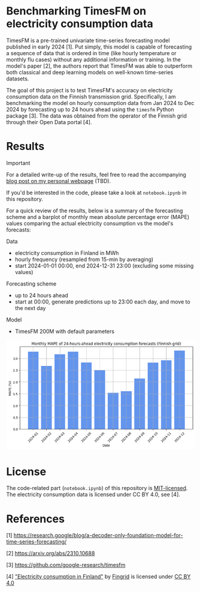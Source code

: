 # Benchmarking TimesFM on electricity consumption data

TimesFM is a pre-trained univariate time-series forecasting model published in early 2024 [1]. Put simply, this model is capable of forecasting a sequence of data that is ordered in time (like hourly temperature or monthly flu cases) without any additional information or training. In the model's paper [2], the authors report that TimesFM was able to outperform both classical and deep learning models on well-known time-series datasets.

The goal of this project is to test TimesFM's accuracy on electricity consumption data on the Finnish transmission grid. Specifically, I am benchmarking the model on hourly consumption data from Jan 2024 to Dec 2024 by forecasting up to 24 hours ahead using the `timesfm` Python package [3]. The data was obtained from the operator of the Finnish grid through their Open Data portal [4].



# Results

> [!IMPORTANT]
> For a detailed write-up of the results, feel free to read the accompanying [blog post on my personal webpage](https://github.com/rnd195/) (TBD).
>
> If you'd be interested in the code, please take a look at `notebook.ipynb` in this repository.

For a quick review of the results, below is a summary of the forecasting scheme and a barplot of monthly mean absolute percentage error (MAPE) values comparing the actual electricity consumption vs the model's forecasts:

Data
- electricity consumption in Finland in MWh
- hourly frequency (resampled from 15-min by averaging)
- start 2024-01-01 00:00, end 2024-12-31 23:00 (excluding some missing values)

Forecasting scheme
- up to 24 hours ahead
- start at 00:00, generate predictions up to 23:00 each day, and move to the next day

Model
- TimesFM 200M with default parameters

![image-20250121220652002](data/results.png)



# License

The code-related part (`notebook.ipynb`) of this repository is [MIT-licensed](https://github.com/rnd195/tfm-electricity-consumption/blob/main/LICENSE). The electricity consumption data is licensed under CC BY 4.0, see [4].



# References

[1] https://research.google/blog/a-decoder-only-foundation-model-for-time-series-forecasting/

[2] https://arxiv.org/abs/2310.10688

[3] https://github.com/google-research/timesfm

[4] ["Electricity consumption in Finland"](https://data.fingrid.fi/en/datasets/124) by [Fingrid](https://data.fingrid.fi/en) is licensed under [CC BY 4.0](https://creativecommons.org/licenses/by/4.0/)

